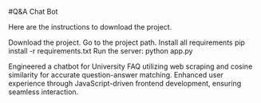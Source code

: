 #Q&A Chat Bot

Here are the instructions to download the project.

Download the project.
Go to the project path.
Install all requirements
pip install -r requirements.txt
Run the server:
python app.py


Engineered a chatbot for University FAQ utilizing web scraping and cosine similarity for accurate question-answer matching.
Enhanced user experience through JavaScript-driven frontend development, ensuring seamless interaction.
 
